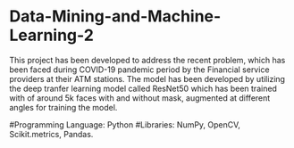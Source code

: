 # Data-Mining-and-Machine-Learning-2

This project has been developed to address the recent problem, which has been faced during COVID-19 pandemic period by the Financial service providers at their ATM stations. 
The model has been developed by utilizing the deep tranfer learning model called ResNet50 which has been trained with of around 5k faces with and without mask, augmented at different angles for training the model. 

#Programming Language: Python
#Libraries: NumPy, OpenCV, Scikit.metrics, Pandas. 
